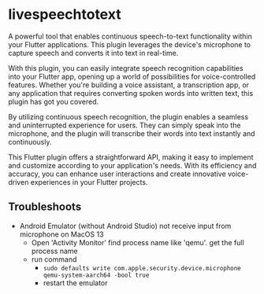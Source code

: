 # livespeechtotext

A powerful tool that enables continuous speech-to-text functionality within your Flutter applications. This plugin leverages the device's microphone to capture speech and converts it into text in real-time.

With this plugin, you can easily integrate speech recognition capabilities into your Flutter app, opening up a world of possibilities for voice-controlled features. Whether you're building a voice assistant, a transcription app, or any application that requires converting spoken words into written text, this plugin has got you covered.

By utilizing continuous speech recognition, the plugin enables a seamless and uninterrupted experience for users. They can simply speak into the microphone, and the plugin will transcribe their words into text instantly and continuously.

This Flutter plugin offers a straightforward API, making it easy to implement and customize according to your application's needs. With its efficiency and accuracy, you can enhance user interactions and create innovative voice-driven experiences in your Flutter projects.


## Troubleshoots

* Android Emulator (without Android Studio) not receive input from microphone on MacOS 13
  * Open 'Activity Monitor' find process name like 'qemu'. get the full process name
  * run command
    *  `sudo defaults write com.apple.security.device.microphone qemu-system-aarch64 -bool true`
    * restart the emulator
